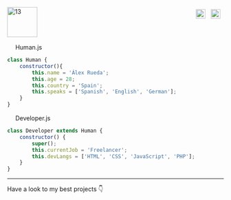 <div id="social" style="display:flex; float: right">
    <!-- linkedin -->
    <a href="https://www.linkedin.com/" style="margin:5px">
        <img align="left" alt="alexruedadev Linkedin" width="22px" src="https://raw.githubusercontent.com/peterthehan/peterthehan/master/assets/linkedin.svg" />
    </a>
    <!-- twitter -->
    <a href="https://twitter.com/" style="margin:5px">
    <img align="left" alt="alexruedadev Twitter" width="22px" src="https://raw.githubusercontent.com/peterthehan/peterthehan/master/assets/twitter.svg" />
    </a>
</div>

<img src="https://i.ibb.co/Sx8cmck/13.gif" alt="13" width="70">



<br>


<img src="https://cdn-icons-png.flaticon.com/512/5968/5968292.png" width="15" > Human.js
````js
class Human {
    constructor(){
        this.name = 'Álex Rueda';
        this.age = 28;
        this.country = 'Spain';
        this.speaks = ['Spanish', 'English', 'German'];
    }
}
````
<img src="https://cdn-icons-png.flaticon.com/512/5968/5968292.png" width="15" > Developer.js
````js
class Developer extends Human {
    constructor() {
        super();
        this.currentJob = 'Freelancer';
        this.devLangs = ['HTML', 'CSS', 'JavaScript', 'PHP'];
    }
}
````
---

Have a look to my best projects 👇


